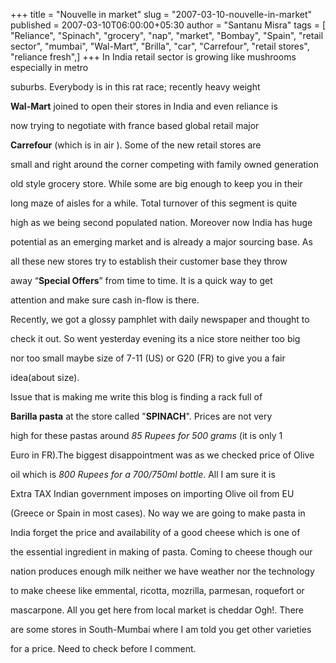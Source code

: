 +++
title = "Nouvelle in market"
slug = "2007-03-10-nouvelle-in-market"
published = 2007-03-10T06:00:00+05:30
author = "Santanu Misra"
tags = [ "Reliance", "Spinach", "grocery", "nap", "market", "Bombay", "Spain", "retail sector", "mumbai", "Wal-Mart", "Brilla", "car", "Carrefour", "retail stores", "reliance fresh",]
+++
In India retail sector is growing like mushrooms especially in metro

suburbs. Everybody is in this rat race; recently heavy weight

**Wal-Mart** joined to open their stores in India and even reliance is

now trying to negotiate with france based global retail major

**Carrefour** (which is in air ). Some of the new retail stores are

small and right around the corner competing with family owned generation

old style grocery store. While some are big enough to keep you in their

long maze of aisles for a while. Total turnover of this segment is quite

high as we being second populated nation. Moreover now India has huge

potential as an emerging market and is already a major sourcing base. As

all these new stores try to establish their customer base they throw

away “**Special Offers**” from time to time. It is a quick way to get

attention and make sure cash in-flow is there.



Recently, we got a glossy pamphlet with daily newspaper and thought to

check it out. So went yesterday evening its a nice store neither too big

nor too small maybe size of 7-11 (US) or G20 (FR) to give you a fair

idea(about size).



  



Issue that is making me write this blog is finding a rack full of

**Barilla pasta** at the store called "**SPINACH**". Prices are not very

high for these pastas around *85 Rupees for 500 grams* (it is only 1

Euro in FR).The biggest disappointment was as we checked price of Olive

oil which is *800 Rupees for a 700/750ml bottle*. All I am sure it is

Extra TAX Indian government imposes on importing Olive oil from EU

(Greece or Spain in most cases). No way we are going to make pasta in

India forget the price and availability of a good cheese which is one of

the essential ingredient in making of pasta. Coming to cheese though our

nation produces enough milk neither we have weather nor the technology

to make cheese like emmental, ricotta, mozrilla, parmesan, roquefort or

mascarpone. All you get here from local market is cheddar Ogh!. There

are some stores in South-Mumbai where I am told you get other varieties

for a price. Need to check before I comment.
